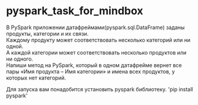 # pyspark_task_for_mindbox

В PySpark приложении датафреймами(pyspark.sql.DataFrame) заданы продукты, категории и их связи.    
Каждому продукту может соответствовать несколько категорий или ни одной.   
А каждой категории может соответствовать несколько продуктов или ни одного.   
Напиши метод на PySpark, который в одном датафрейме вернет все пары «Имя продукта – Имя категории» и имена всех продуктов, у которых нет категорий. 

Для запуска вам понадобится установить pyspark библиотеку.
'pip install pyspark'
